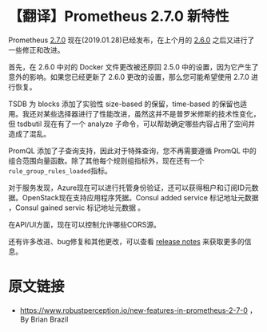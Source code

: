 #  【翻译】Prometheus 2.7.0 新特性

Prometheus [2.7.0](https://github.com/prometheus/prometheus/releases/tag/v2.7.0) 现在(2019.01.28)已经发布，在上个月的 [2.6.0](http://erdong.site/Prometheus/New-Features/New-Features-in-Prometheus-2-6-0.html) 之后又进行了一些修正和改进。

首先，在 2.6.0 中对的 Docker 文件更改被还原回 2.5.0 中的设置，因为它产生了意外的影响。如果您已经更新了 2.6.0 更改的设置，那么您可能希望使用 2.7.0 进行恢复。

TSDB 为 blocks 添加了实验性 size-based 的保留，time-based 的保留也适用。我还对某些选择器进行了性能改进，虽然这并不是普罗米修斯的技术性变化，但 tsdbutil 现在有了一个 analyze 子命令，可以帮助确定哪些内容占用了空间并造成了混乱。


PromQL 添加了子查询支持，因此对于特殊查询，您不再需要遵循 PromQL 中的组合范围向量函数。除了其他每个规则组指标外，现在还有一个`rule_group_rules_loaded`指标。

对于服务发现，Azure现在可以进行托管身份验证，还可以获得租户和订阅ID元数据。OpenStack现在支持应用程序凭据。Consul added service 标记地址元数据 ，Consul gained servic 标记地址元数据 。

在API/UI方面，现在可以控制允许哪些CORS源。

还有许多改进、bug修复和其他更改，可以查看 [release notes](https://github.com/prometheus/prometheus/releases/tag/v2.7.0) 来获取更多的信息。

# 原文链接

* https://www.robustperception.io/new-features-in-prometheus-2-7-0 ， By Brian Brazil
